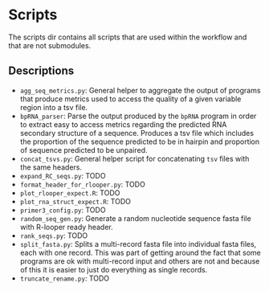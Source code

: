 # Scripts

The scripts dir contains all scripts that are used within the workflow and
that are not submodules.

## Descriptions

- `agg_seq_metrics.py`: General helper to aggregate the output of programs that produce metrics used to access the quality of a given variable region into a tsv file.
- `bpRNA_parser`: Parse the output produced by the `bpRNA` program in order to extract easy to access metrics regarding the predicted RNA secondary structure of a sequence. Produces a tsv file which includes the proportion of the sequence predicted to be in hairpin and proportion of sequence predicted to be unpaired.
- `concat_tsvs.py`: General helper script for concatenating `tsv` files with the same headers.
- `expand_RC_seqs.py`: TODO
- `format_header_for_rlooper.py`: TODO
- `plot_rlooper_expect.R`: TODO
- `plot_rna_struct_expect.R`: TODO
- `primer3_config.py`: TODO
- `random_seq_gen.py`: Generate a random nucleotide sequence fasta file with R-looper ready header.
- `rank_seqs.py`: TODO
- `split_fasta.py`: Splits a multi-record fasta file into individual fasta files, each with one record. This was part of getting around the fact that some programs are ok with multi-record input and others are not and because of this it is easier to just do everything as single records.
- `truncate_rename.py`: TODO


